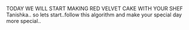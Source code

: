 TODAY WE WILL START MAKING RED VELVET CAKE WITH YOUR SHEF Tanishka..
so lets start..follow this algorithm and make your special day more special..
